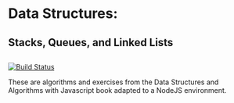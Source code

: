 Data Structures: <br/><h2>Stacks, Queues, and Linked Lists<h2>
=================================================


[![Build Status](https://travis-ci.org/Chareesa/DataStructures.svg?branch=3rd-branch)](https://travis-ci.org/Chareesa/DataStructures)

These are algorithms and exercises from the Data Structures and Algorithms with Javascript book adapted to a NodeJS environment.
